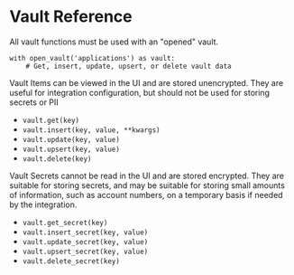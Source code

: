 # Vault Reference

All vault functions must be used with an "opened" vault.

```
with open_vault('applications') as vault:
    # Get, insert, update, upsert, or delete vault data
```

Vault Items can be viewed in the UI and are stored unencrypted. They are useful for integration configuration, but should not be used for storing secrets or PII

* `vault.get(key)`
* `vault.insert(key, value, **kwargs)`
* `vault.update(key, value)`
* `vault.upsert(key, value)`
* `vault.delete(key)`

&#x20;Vault Secrets cannot be read in the UI and are stored encrypted. They are suitable for storing secrets, and may be suitable for storing small amounts of information, such as account numbers, on a temporary basis if needed by the integration.

* `vault.get_secret(key)`
* `vault.insert_secret(key, value)`
* `vault.update_secret(key, value)`
* `vault.upsert_secret(key, value)`
* `vault.delete_secret(key)`
